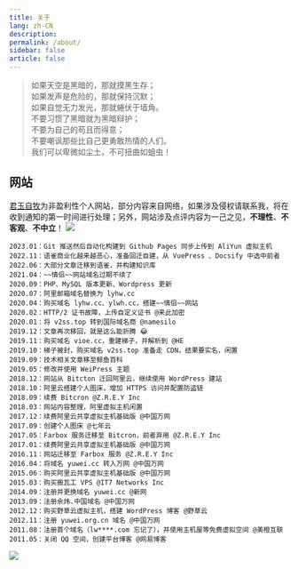 ```yaml
---
title: 关于
lang: zh-CN
description: 
permalink: /about/
sidebar: false
article: false
---
```

> 如果天空是黑暗的，那就摸黑生存；  
> 如果发声是危险的，那就保持沉默；  
> 如果自觉无力发光，那就蜷伏于墙角。  
> 不要习惯了黑暗就为黑暗辩护；  
> 不要为自己的苟且而得意；  
> 不要嘲讽那些比自己更勇敢热情的人们。  
> 我们可以卑微如尘土，不可扭曲如蛆虫！  

## 网站
[君玉自牧](https://yuwei.cc)为非盈利性个人网站，部分内容来自网络，如果涉及侵权请联系我，将在收到通知的第一时间进行处理；另外，网站涉及点评内容为一己之见，**不理性**、**不客观**、**不中立**！
![](https://pic.yuwei.cc/fuckyq.png)
```text
2023.01：Git 推送然后自动化构建到 Github Pages 同步上传到 AliYun 虚拟主机
2022.11：语雀商业化越来越恶心，准备回迁自建，从 VuePress 、Docsify 中选中前者
2022.06：大部分文章迁移到语雀，并构建知识库
2021.04：~~情侣~~网站域名过期不续了
2020.09：PHP、MySQL 版本更新、Wordpress 更新
2020.07：阿里邮箱域名替换为 lyhw.cc
2020.04：购买域名 lyhw.cc、ylwh.cc，搭建~~情侣~~网站
2020.02：HTTP/2 证书故障，上传自定义证书 @来此加密
2020.01：将 v2ss.top 转到国际域名商 @namesilo
2019.12：文章再次移回，就是这么能折腾 😂
2019.11：购买域名 vioe.cc，重建梯子，并解析到 @HE
2019.10：梯子被封，购买域名 v2ss.top 准备走 CDN，结果要实名，闲置
2019.09：技术相关文章移至鲸鱼百科
2019.05：修改并使用 WeiPress 主题
2018.12：网站从 Bitcton 迁回阿里云，继续使用 WordPress 建站
2018.10：阿里云搭建个人图床，增加 HTTPS 访问并配置防盗链
2018.09：续费 Bitcron @Z.R.E.Y Inc
2018.03：网站内容整理，阿里虚拟主机闲置
2017.12：续费阿里云共享虚拟主机基础版 @中国万网
2017.09：创建个人图床 @七年云
2017.05：Farbox 服务迁移至 Bitcron，前者弃用 @Z.R.E.Y Inc
2017.01：续费阿里云共享虚拟主机基础版 @中国万网
2016.11：网站迁移至 Farbox 服务 @Z.R.E.Y Inc
2016.04：将域名 yuwei.cc 转入万网 @中国万网
2015.06：购买阿里云共享虚拟主机基础版 @中国万网
2015.03：购买搬瓦工 VPS @IT7 Networks Inc
2014.09：注册并更换域名 yuwei.cc @新网
2013.09：注册余炜.中国域名 @中国万网
2012.12：购买野草云虚拟主机，搭建 WordPress 博客 @野草云
2012.11：注册 yuwei.org.cn 域名 @中国万网
2011.08：注册首个域名（lw****.com 忘记了），并使用主机屋等免费虚拟空间 @美橙互联
2011.05：关闭 QQ 空间，创建平台博客 @网易博客
```
![](https://i.loli.net/2018/10/29/5bd6d928166c5.png)
